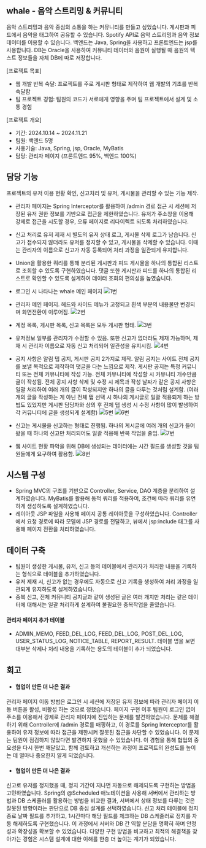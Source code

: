 ## whale - 음악 스트리밍 & 커뮤니티

음악 스트리밍과 음악 중심의 소통을 하는 커뮤니티를 만들고 싶었습니다. 게시판과 피드에서 음악을 태그하여 공유할 수 있습니다. Spotify API로 음악 스트리밍과 음악 정보 데이터를 이용할 수 있습니다. 백엔드는 Java, Spring을 사용하고 프론트엔드는 jsp를 사용합니다. DB는 Oracle을 사용하여 커뮤니티 데이터와 음원이 실행될 때 음원의 텍스트 정보들을 자체 DB에 따로 저장합니다.

[프로젝트 목표]
* 웹 개발 반복 숙달: 프로젝트를 주로 게시판 형태로 제작하여 웹 개발의 기초를 반복 숙달함 
* 팀 프로젝트 경험: 팀원의 코드가 서로에게 영향을 주며 팀 프로젝트에서 설계 및 소통 경험

[프로젝트 개요]
* 기간: 2024.10.14 ~ 2024.11.21
* 팀원: 백엔드 5명
* 사용기술: Java, Spring, jsp, Oracle, MyBatis
* 담당: 관리자 페이지 (프론트엔드 95%, 백엔드 100%)

## 담당 기능
프로젝트의 유저 이용 현황 확인, 신고처리 및 유저, 게시물을 관리할 수 있는 기능 제작.

* 관리자 페이지는 Spring Interceptor를 활용하여 /admin 경로 접근 시 세션에 저장된 유저 권한 정보를 기반으로 접근을 제한하였습니다. 유저가 주소창을 이용해 강제로 접근을 시도할 경우, 오류 페이지로 리다이렉트 되도록 
처리하였습니다.
* 신고 처리로 유저 제재 시 별도의 유저 상태 로그, 게시물 삭제 로그가 남습니다. 신고가 접수되지 않더라도 유저를 정지할 수 있고, 게시물을 삭제할 수 있습니다. 이때는 관리자의 이름으로 신고가 자동 등록되어 처리 과정을 일관되게 유지합니다.
* Union을 활용한 쿼리를 통해 분리된 게시판과 피드 게시물을 하나의 통합된 리스트로 조회할 수 있도록 구현하였습니다. 댓글 또한 게시판과 피드를 하나의 통합된 리스트로 확인할 수 있도록 설계하여 데이터 조회의 편의성을 높였습니다.

* 로그인 시 나타나는 whale 메인 페이지
![1번](https://github.com/hankookin123/other-resources/blob/main/whale-admin-img/whale%EB%A9%94%EC%9D%B8.png)


* 관리자 메인 페이지. 헤드와 사이드 메뉴가 고정되고 흰색 부분의 내용물만 변경되며 화면전환이 이루어짐.
![2번](https://github.com/hankookin123/other-resources/blob/main/whale-admin-img/%EA%B4%80%EB%A6%AC%EC%9E%90%20%EB%A9%94%EC%9D%B8.png)


* 계정 목록, 게시판 목록, 신고 목록은 모두 게시판 형태.
![3번](https://github.com/hankookin123/other-resources/blob/main/whale-admin-img/%EA%B2%8C%EC%8B%9C%EA%B8%80%EB%AA%A9%EB%A1%9D.png)


* 유저정보 일부를 관리자가 수정할 수 있음. 또한 신고가 없더라도 제재 가능하며, 제재 시 관리자 이름으로 자동 신고 처리되어 일관성을 유지시킴.
![4번](https://github.com/hankookin123/other-resources/blob/main/whale-admin-img/%EC%9C%A0%EC%A0%80%EC%88%98%EC%A0%95.png)


* 공지 사항은 알림 탭 공지, 게시판 공지 2가지로 제작. 알림 공지는 사이트 전체 공지를 보낼 목적으로 제작하여 댓글을 다는 느낌으로 제작. 게시판 공지는 특정 커뮤니티 또는 전체 커뮤니티에 작성 가능. 전체 커뮤니티에 작성할 시 커뮤니티 개수만큼 글이 작성됨. 전체 공지 사항 삭제 및 수정 시 제목과 작성 날짜가 같은 공지 사항은 일괄 처리하여 여러 개의 글이 작성되지만 하나의 글을 다루는 것처럼 설계함. (여러 개의 글을 작성하는 게 아닌 전체 탭 선택 시 하나의 게시글로 일괄 적용되게 하는 방법도 있었지만 게시판 담당자와 상의 후 전체 탭 생성 시 수정 사항이 많이 발생하여 각 커뮤니티에 글을 생성되게 설계함)
![5번](https://github.com/hankookin123/other-resources/blob/main/whale-admin-img/%EA%B3%B5%EC%A7%80%EC%95%8C%EB%A6%BC.png)
![6번](https://github.com/hankookin123/other-resources/blob/main/whale-admin-img/%EA%B3%B5%EC%A7%80%EC%9E%91%EC%84%B1.png)


* 신고는 게시물을 신고하는 형태로 진행됨. 하나의 게시글에 여러 개의 신고가 들어왔을 때 하나의 신고만 처리되어도 일괄 적용해 반복 작업을 줄임.
![7번](https://github.com/hankookin123/other-resources/blob/main/whale-admin-img/%EC%8B%A0%EA%B3%A0%EC%83%81%EC%84%B8.png)


* 웹 사이트 현황 파악을 위해 DB에 생성되는 데이터에는 시간 필드를 생성할 것을 팀원들에게 요구하여 활용함.
![8번](https://github.com/hankookin123/other-resources/blob/main/whale-admin-img/%ED%86%B5%EA%B3%84.png)


## 시스템 구성

* Spring MVC의 구조를 기반으로 Controller, Service, DAO 계층을 분리하여 설계하였습니다. MyBatis를 활용해 동적 쿼리를 적용하여, 조건에 따라 쿼리를 유연하게 생성하도록 설계하였습니다.
* 레이아웃 JSP 파일을 사용해 페이지 공통 레이아웃을 구성하였습니다. Controller에서 요청 경로에 따라 모델에 JSP 경로를 전달하고, 뷰에서 jsp:include 태그를 사용해 페이지 전환을 처리하였습니다.


## 데이터 구축

* 팀원이 생성한 게시물, 유저, 신고 등의 테이블에서 관리자가 처리한 내용을 기록하는 형식으로 테이블을 추가하였습니다.
* 유저 제재 시, 신고가 없는 경우에도 자동으로 신고 기록을 생성하여 처리 과정을 일관되게 유지하도록 설계하였습니다.
* 중복 신고, 전체 커뮤니티 공지글과 같이 생성된 글은 여러 개지만 처리는 같은 데이터에 대해서는 일괄 처리하게 설계하여 불필요한 중복작업을 줄였습니다.

#### 관리자 페이지 추가 테이블
* ADMIN_MEMO, FEED_DEL_LOG, FEED_DEL_LOG, POST_DEL_LOG, USER_STATUS_LOG, NOTICE_TABLE, REPORT_RESULT. 테이블 명을 보면 대부분 삭제나 처리 내용을 기록하는 용도의 테이블이 추가 되었습니다.


## 회고

* #### 협업이 만든 더 나은 결과
 관리자 페이지 이동 방법은 로그인 시 세션에 저장된 유저 정보에 따라 관리자 페이지 이동 버튼을 활성, 비활성 하는 것으로 정했습니다. 페이지 구현 이후 팀원이 로그인 없이 주소를 이용해서 강제로 관리자 페이지에 진입하는 문제를 발견하였습니다. 문제를 해결하기 위해 Controller에 /admin 경로를 매핑하고, 이 경로를 Spring Interceptor를 활용하여 유저 정보에 따라 접근을 제한시켜 잘못된 접근을 차단할 수 있었습니다. 이 문제는 팀원이 점검하지 않았다면 발견하지 못했을 수 있었습니다. 이 경험을 통해 협업의 중요성을 다시 한번 깨달았고, 함께 검토하고 개선하는 과정이 프로젝트의 완성도를 높이는 데 얼마나 중요한지 알게 되었습니다.


* #### 협업이 만든 더 나은 결과
 신고로 유저를 정지했을 때, 정지 기간이 지나면 자동으로 해제되도록 구현하는 방법을 고민하였습니다. Spring의 @Scheduled 애노테이션을 사용해 서버에서 관리하는 방법과 DB 스케줄러를 활용하는 방법을 비교한 결과, 서버에서 상태 정보를 다루는 것은 잘못된 방향이라는 판단으로 DB 중심 설계를 선택하였습니다. 신고 처리 테이블에 정지 종료 날짜 필드를 추가하고, 1시간마다 해당 필드를 체크하는 DB 스케줄러로 정지를 자동 해제하도록 구현했습니다. 이 과정에서 서버와 DB 간 역할 분담을 명확히 하며 안정성과 확장성을 확보할 수 있었습니다. 다양한 구현 방법을 비교하고 최적의 해결책을 찾아가는 경험은 시스템 설계에 대한 이해를 한층 더 높이는 계기가 되었습니다.

